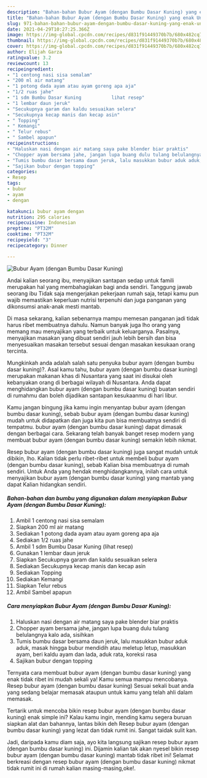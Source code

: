 ```yaml
---
description: "Bahan-bahan Bubur Ayam (dengan Bumbu Dasar Kuning) yang enak Untuk Jualan"
title: "Bahan-bahan Bubur Ayam (dengan Bumbu Dasar Kuning) yang enak Untuk Jualan"
slug: 971-bahan-bahan-bubur-ayam-dengan-bumbu-dasar-kuning-yang-enak-untuk-jualan
date: 2021-04-29T10:27:25.366Z
image: https://img-global.cpcdn.com/recipes/d831f91449370b7b/680x482cq70/bubur-ayam-dengan-bumbu-dasar-kuning-foto-resep-utama.jpg
thumbnail: https://img-global.cpcdn.com/recipes/d831f91449370b7b/680x482cq70/bubur-ayam-dengan-bumbu-dasar-kuning-foto-resep-utama.jpg
cover: https://img-global.cpcdn.com/recipes/d831f91449370b7b/680x482cq70/bubur-ayam-dengan-bumbu-dasar-kuning-foto-resep-utama.jpg
author: Elijah Garza
ratingvalue: 3.2
reviewcount: 13
recipeingredient:
- "1 centong nasi sisa semalam"
- "200 ml air matang"
- "1 potong dada ayam atau ayam goreng apa aja"
- "1/2 ruas jahe"
- "1 sdm Bumbu Dasar Kuning           lihat resep"
- "1 lembar daun jeruk"
- "Secukupnya garam dan kaldu sesuaikan selera"
- "Secukupnya kecap manis dan kecap asin"
- " Topping"
- " Kemangi"
- " Telur rebus"
- " Sambel apapun"
recipeinstructions:
- "Haluskan nasi dengan air matang saya pake blender biar praktis"
- "Chopper ayam bersama jahe, jangan lupa buang dulu tulang belulangnya kalo ada, sisihkan"
- "Tumis bumbu dasar bersama daun jeruk, lalu masukkan bubur aduk aduk, masak hingga bubur mendidih atau meletup letup, masukkan ayam, beri kaldu ayam dan lada, aduk rata, koreksi rasa"
- "Sajikan bubur dengan topping"
categories:
- Resep
tags:
- bubur
- ayam
- dengan

katakunci: bubur ayam dengan 
nutrition: 295 calories
recipecuisine: Indonesian
preptime: "PT32M"
cooktime: "PT32M"
recipeyield: "3"
recipecategory: Dinner

---
```



![Bubur Ayam (dengan Bumbu Dasar Kuning)](https://img-global.cpcdn.com/recipes/d831f91449370b7b/680x482cq70/bubur-ayam-dengan-bumbu-dasar-kuning-foto-resep-utama.jpg)

Andai kalian seorang ibu, menyajikan santapan sedap untuk famili merupakan hal yang membahagiakan bagi anda sendiri. Tanggung jawab seorang ibu Tidak saja mengerjakan pekerjaan rumah saja, tetapi kamu pun wajib memastikan keperluan nutrisi terpenuhi dan juga panganan yang dikonsumsi anak-anak mesti mantab.

Di masa  sekarang, kalian sebenarnya mampu memesan panganan jadi tidak harus ribet membuatnya dahulu. Namun banyak juga lho orang yang memang mau menyajikan yang terbaik untuk keluarganya. Pasalnya, menyajikan masakan yang dibuat sendiri jauh lebih bersih dan bisa menyesuaikan masakan tersebut sesuai dengan masakan kesukaan orang tercinta. 



Mungkinkah anda adalah salah satu penyuka bubur ayam (dengan bumbu dasar kuning)?. Asal kamu tahu, bubur ayam (dengan bumbu dasar kuning) merupakan makanan khas di Nusantara yang saat ini disukai oleh kebanyakan orang di berbagai wilayah di Nusantara. Anda dapat menghidangkan bubur ayam (dengan bumbu dasar kuning) buatan sendiri di rumahmu dan boleh dijadikan santapan kesukaanmu di hari libur.

Kamu jangan bingung jika kamu ingin menyantap bubur ayam (dengan bumbu dasar kuning), sebab bubur ayam (dengan bumbu dasar kuning) mudah untuk didapatkan dan juga kita pun bisa membuatnya sendiri di tempatmu. bubur ayam (dengan bumbu dasar kuning) dapat dimasak dengan berbagai cara. Sekarang telah banyak banget resep modern yang membuat bubur ayam (dengan bumbu dasar kuning) semakin lebih nikmat.

Resep bubur ayam (dengan bumbu dasar kuning) juga sangat mudah untuk dibikin, lho. Kalian tidak perlu ribet-ribet untuk membeli bubur ayam (dengan bumbu dasar kuning), sebab Kalian bisa membuatnya di rumah sendiri. Untuk Anda yang hendak menghidangkannya, inilah cara untuk menyajikan bubur ayam (dengan bumbu dasar kuning) yang mantab yang dapat Kalian hidangkan sendiri.

<!--inarticleads1-->

##### Bahan-bahan dan bumbu yang digunakan dalam menyiapkan Bubur Ayam (dengan Bumbu Dasar Kuning):

1. Ambil 1 centong nasi sisa semalam
1. Siapkan 200 ml air matang
1. Sediakan 1 potong dada ayam atau ayam goreng apa aja
1. Sediakan 1/2 ruas jahe
1. Ambil 1 sdm Bumbu Dasar Kuning           (lihat resep)
1. Gunakan 1 lembar daun jeruk
1. Siapkan Secukupnya garam dan kaldu sesuaikan selera
1. Sediakan Secukupnya kecap manis dan kecap asin
1. Sediakan  Topping
1. Sediakan  Kemangi
1. Siapkan  Telur rebus
1. Ambil  Sambel apapun




<!--inarticleads2-->

##### Cara menyiapkan Bubur Ayam (dengan Bumbu Dasar Kuning):

1. Haluskan nasi dengan air matang saya pake blender biar praktis
1. Chopper ayam bersama jahe, jangan lupa buang dulu tulang belulangnya kalo ada, sisihkan
1. Tumis bumbu dasar bersama daun jeruk, lalu masukkan bubur aduk aduk, masak hingga bubur mendidih atau meletup letup, masukkan ayam, beri kaldu ayam dan lada, aduk rata, koreksi rasa
1. Sajikan bubur dengan topping




Ternyata cara membuat bubur ayam (dengan bumbu dasar kuning) yang enak tidak ribet ini mudah sekali ya! Kamu semua mampu mencobanya. Resep bubur ayam (dengan bumbu dasar kuning) Sesuai sekali buat anda yang sedang belajar memasak ataupun untuk kamu yang telah ahli dalam memasak.

Tertarik untuk mencoba bikin resep bubur ayam (dengan bumbu dasar kuning) enak simple ini? Kalau kamu ingin, mending kamu segera buruan siapkan alat dan bahannya, lantas bikin deh Resep bubur ayam (dengan bumbu dasar kuning) yang lezat dan tidak rumit ini. Sangat taidak sulit kan. 

Jadi, daripada kamu diam saja, ayo kita langsung sajikan resep bubur ayam (dengan bumbu dasar kuning) ini. Dijamin kalian tak akan nyesel bikin resep bubur ayam (dengan bumbu dasar kuning) mantab tidak ribet ini! Selamat berkreasi dengan resep bubur ayam (dengan bumbu dasar kuning) nikmat tidak rumit ini di rumah kalian masing-masing,oke!.


